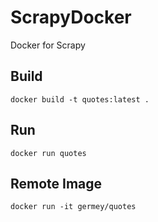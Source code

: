 # ScrapyDocker

Docker for Scrapy

## Build

```
docker build -t quotes:latest .
```

## Run

```
docker run quotes
```

## Remote Image

```
docker run -it germey/quotes
```

